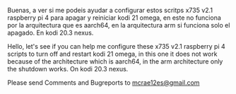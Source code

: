 Buenas, a ver si me podeis ayudar a configurar estos scritps x735 v2.1 raspberry pi 4 para apagar y reiniciar kodi 21 omega, en este no funciona por la arquitectura que es aarch64, en la arquitectura arm si funciona solo el apagado. En kodi 20.3 nexus.


Hello, let's see if you can help me configure these x735 v2.1 raspberry pi 4 scripts to turn off and restart kodi 21 omega, in this one it does not work because of the architecture which is aarch64, in the arm architecture only the shutdown works. On kodi 20.3 nexus.


Please send Comments and Bugreports to mcrae12es@gmail.com
